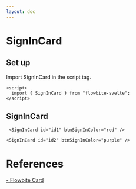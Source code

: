 ```yaml
---
layout: doc
---
```


<script>
  import { SignInCard } from "flowbite-svelte";
</script>

<h1 class="text-3xl w-full dark:text-white py-4">SignInCard</h1>

<h2 class="text-2xl w-full dark:text-white py-4">Set up</h2>

<p class="dark:text-white py-4">Import SignInCard in the script tag.</p>

```svelte
<script>
  import { SignInCard } from "flowbite-svelte";
</script>
```

<h2 class="text-xl w-full mt-8 dark:text-white py-4">SignInCard</h2>

```svelte
 <SignInCard id="id1" btnSignInColor="red" />
```

<div class="container flex flex-wrap justify-center rounded-xl my-4 mx-auto bg-gradient-to-r bg-white dark:bg-gray-900 border border-gray-200 dark:border-gray-700 p-2 sm:p-6">
   <SignInCard id="id1" btnSignInColor="red" />
</div>



```svelte
<SignInCard id="id2" btnSignInColor="purple" />
```

<div class="container flex flex-wrap justify-center rounded-xl my-4 mx-auto bg-gradient-to-r bg-white dark:bg-gray-900 border border-gray-200 dark:border-gray-700 p-2 sm:p-6">
  <SignInCard id="id2" btnSignInColor="purple" />
</div>


<h1 class="text-3xl w-full dark:text-white pb-8">References</h1>

<p class="dark:text-white text-base"><a href="https://flowbite.com/docs/components/card/" target="_blank" class="text-blue-600 hover:underline dark:text-blue-500">- Flowbite Card</a></p>